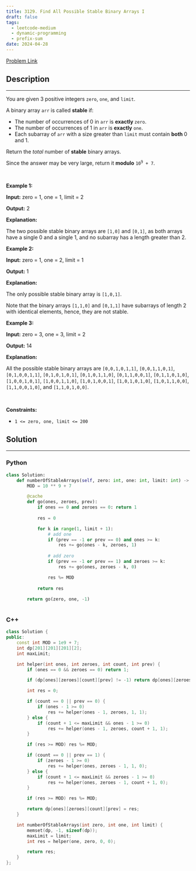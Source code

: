 ```yaml
---
title: 3129. Find All Possible Stable Binary Arrays I
draft: false
tags: 
  - leetcode-medium
  - dynamic-programming
  - prefix-sum
date: 2024-04-28
---
```


[Problem Link](https://leetcode.com/problems/find-all-possible-stable-binary-arrays-i/)

## Description

---
<p>You are given 3 positive integers <code>zero</code>, <code>one</code>, and <code>limit</code>.</p>

<p>A <span data-keyword="binary-array">binary array</span> <code>arr</code> is called <strong>stable</strong> if:</p>

<ul>
	<li>The number of occurrences of 0 in <code>arr</code> is <strong>exactly </strong><code>zero</code>.</li>
	<li>The number of occurrences of 1 in <code>arr</code> is <strong>exactly</strong> <code>one</code>.</li>
	<li>Each <span data-keyword="subarray-nonempty">subarray</span> of <code>arr</code> with a size greater than <code>limit</code> must contain <strong>both </strong>0 and 1.</li>
</ul>

<p>Return the <em>total</em> number of <strong>stable</strong> binary arrays.</p>

<p>Since the answer may be very large, return it <strong>modulo</strong> <code>10<sup>9</sup> + 7</code>.</p>

<p>&nbsp;</p>
<p><strong class="example">Example 1:</strong></p>

<div class="example-block">
<p><strong>Input:</strong> <span class="example-io">zero = 1, one = 1, limit = 2</span></p>

<p><strong>Output:</strong> <span class="example-io">2</span></p>

<p><strong>Explanation:</strong></p>

<p>The two possible stable binary arrays are <code>[1,0]</code> and <code>[0,1]</code>, as both arrays have a single 0 and a single 1, and no subarray has a length greater than 2.</p>
</div>

<p><strong class="example">Example 2:</strong></p>

<div class="example-block">
<p><strong>Input:</strong> <span class="example-io">zero = 1, one = 2, limit = 1</span></p>

<p><strong>Output:</strong> <span class="example-io">1</span></p>

<p><strong>Explanation:</strong></p>

<p>The only possible stable binary array is <code>[1,0,1]</code>.</p>

<p>Note that the binary arrays <code>[1,1,0]</code> and <code>[0,1,1]</code> have subarrays of length 2 with identical elements, hence, they are not stable.</p>
</div>

<p><strong class="example">Example 3:</strong></p>

<div class="example-block">
<p><strong>Input:</strong> <span class="example-io">zero = 3, one = 3, limit = 2</span></p>

<p><strong>Output:</strong> <span class="example-io">14</span></p>

<p><strong>Explanation:</strong></p>

<p>All the possible stable binary arrays are <code>[0,0,1,0,1,1]</code>, <code>[0,0,1,1,0,1]</code>, <code>[0,1,0,0,1,1]</code>, <code>[0,1,0,1,0,1]</code>, <code>[0,1,0,1,1,0]</code>, <code>[0,1,1,0,0,1]</code>, <code>[0,1,1,0,1,0]</code>, <code>[1,0,0,1,0,1]</code>, <code>[1,0,0,1,1,0]</code>, <code>[1,0,1,0,0,1]</code>, <code>[1,0,1,0,1,0]</code>, <code>[1,0,1,1,0,0]</code>, <code>[1,1,0,0,1,0]</code>, and <code>[1,1,0,1,0,0]</code>.</p>
</div>

<p>&nbsp;</p>
<p><strong>Constraints:</strong></p>

<ul>
	<li><code>1 &lt;= zero, one, limit &lt;= 200</code></li>
</ul>


## Solution

---
### Python
``` py title='find-all-possible-stable-binary-arrays-i'
class Solution:
    def numberOfStableArrays(self, zero: int, one: int, limit: int) -> int:
        MOD = 10 ** 9 + 7

        @cache
        def go(ones, zeroes, prev):
            if ones == 0 and zeroes == 0: return 1
            
            res = 0

            for k in range(1, limit + 1):
                # add one
                if (prev == -1 or prev == 0) and ones >= k:
                    res += go(ones - k, zeroes, 1)
                
                # add zero
                if (prev == -1 or prev == 1) and zeroes >= k:
                    res += go(ones, zeroes - k, 0)

                res %= MOD
                
            return res
        
        return go(zero, one, -1)
                
```
### C++
``` cpp title='find-all-possible-stable-binary-arrays-i'
class Solution {
public:
    const int MOD = 1e9 + 7;
    int dp[201][201][201][2];
    int maxLimit;

    int helper(int ones, int zeroes, int count, int prev) {
        if (ones == 0 && zeroes == 0) return 1;

        if (dp[ones][zeroes][count][prev] != -1) return dp[ones][zeroes][count][prev];

        int res = 0;

        if (count == 0 || prev == 0) {
            if (ones - 1 >= 0) 
                res += helper(ones - 1, zeroes, 1, 1);
        } else {
            if (count + 1 <= maxLimit && ones - 1 >= 0)
                res += helper(ones - 1, zeroes, count + 1, 1);
        }

        if (res >= MOD) res %= MOD;

        if (count == 0 || prev == 1) {
            if (zeroes - 1 >= 0) 
                res += helper(ones, zeroes - 1, 1, 0);
        } else {
            if (count + 1 <= maxLimit && zeroes - 1 >= 0)
                res += helper(ones, zeroes - 1, count + 1, 0);
        }

        if (res >= MOD) res %= MOD;

        return dp[ones][zeroes][count][prev] = res;
    }

    int numberOfStableArrays(int zero, int one, int limit) {
        memset(dp, -1, sizeof(dp));
        maxLimit = limit;
        int res = helper(one, zero, 0, 0);

        return res;
    }
};
```


